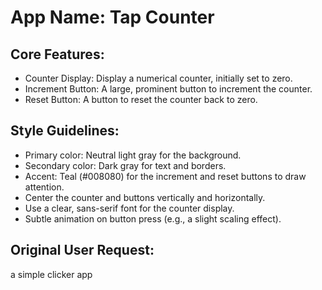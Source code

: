 # **App Name**: Tap Counter

## Core Features:

- Counter Display: Display a numerical counter, initially set to zero.
- Increment Button: A large, prominent button to increment the counter.
- Reset Button: A button to reset the counter back to zero.

## Style Guidelines:

- Primary color: Neutral light gray for the background.
- Secondary color: Dark gray for text and borders.
- Accent: Teal (#008080) for the increment and reset buttons to draw attention.
- Center the counter and buttons vertically and horizontally.
- Use a clear, sans-serif font for the counter display.
- Subtle animation on button press (e.g., a slight scaling effect).

## Original User Request:
a simple clicker app
  
